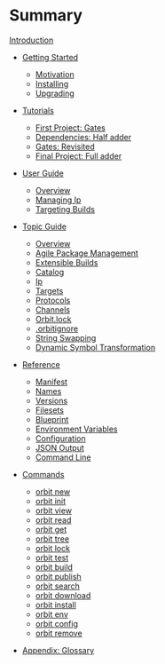 # Summary

[Introduction](./index.md)

- [Getting Started](./starting/starting.md)
    - [Motivation](./starting/motivation.md)
    - [Installing](./starting/installing.md)
    - [Upgrading](./starting/upgrading.md)

- [Tutorials](./tutorials/tutorials.md)
    - [First Project: Gates](./tutorials/first_project.md)
    - [Dependencies: Half adder](./tutorials/dependencies.md)
    - [Gates: Revisited](./tutorials/gates_revisited.md)
    - [Final Project: Full adder](./tutorials/final_project.md)

- [User Guide](./user/user.md)
    - [Overview](./user/overview.md)
    - [Managing Ip](./user/managing_ip.md)
    - [Targeting Builds](./user/targeting_builds.md)

- [Topic Guide](./topic/topic.md)
    - [Overview](./topic/overview.md) <!-- good -->
    - [Agile Package Management](./topic/package_management.md) <!-- good -->
    - [Extensible Builds](./topic/extensible_builds.md) <!-- good -->
    - [Catalog](./topic/catalog.md) <!-- good -->
    - [Ip](./topic/ip.md) <!-- good -->
    - [Targets](./topic/targets.md)
    - [Protocols](./topic/protocols.md)
    - [Channels](./topic/channels.md)
    - [Orbit.lock](./topic/orbitlock.md) <!-- good -->
    - [.orbitignore](./topic/orbitignore.md) <!-- good -->
    - [String Swapping](./topic/swapping.md) <!-- 1.0.0 ... check swap tables --> 
    - [Dynamic Symbol Transformation](./topic/dst.md)

- [Reference](./reference/reference.md)
    - [Manifest](./reference/manifest.md) <!-- 1.0.0 -->
    - [Names](./reference/names.md) <!-- 1.0.0 -->
    - [Versions](./reference/versions.md) <!-- 1.0.0 -->
    - [Filesets](./reference/filesets.md)
    - [Blueprint](./reference/blueprint.md)
    - [Environment Variables](./reference/environment_variables.md)
    - [Configuration](./reference/configuration.md)
    - [JSON Output](./reference/json.md)
    - [Command Line](./reference/command_line.md)

- [Commands](./commands/**commands**.md)
    - [orbit new](./commands/new.md) <!-- DONE -->
    - [orbit init](./commands/init.md) 
    - [orbit view](./commands/view.md)
    - [orbit read](./commands/read.md)
    - [orbit get](./commands/get.md)
    - [orbit tree](./commands/tree.md)
    - [orbit lock](./commands/lock.md) <!-- DONE -->
    - [orbit test](./commands/test.md)
    - [orbit build](./commands/build.md) <!-- DONE -->
    - [orbit publish](./commands/publish.md)
    - [orbit search](./commands/search.md)
    - [orbit download](./commands/download.md) <!-- DONE -->
    - [orbit install](./commands/install.md) <!-- DONE -->
    - [orbit env](./commands/env.md)
    - [orbit config](./commands/config.md) <!-- DONE -->
    - [orbit remove](./commands/remove.md)
    
- [Appendix: Glossary](./glossary.md)
